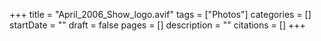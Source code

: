 +++
title = "April_2006_Show_logo.avif"
tags = ["Photos"]
categories = []
startDate = ""
draft = false
pages = []
description = ""
citations = []
+++
